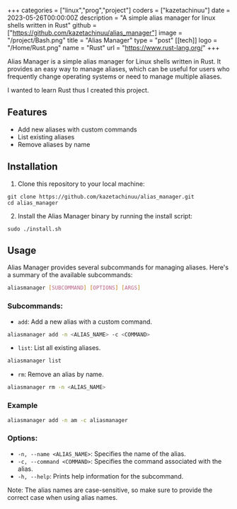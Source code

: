 +++
categories = ["linux","prog","project"]
coders = ["kazetachinuu"]
date = 2023-05-26T00:00:00Z
description = "A simple alias manager for linux shells written in Rust"
github = ["https://github.com/kazetachinuu/alias_manager"]
image = "/project/Bash.png"
title = "Alias Manager"
type = "post"
[[tech]]
logo = "/Home/Rust.png"
name = "Rust"
url = "https://www.rust-lang.org/"
+++
<div style="max-width: 900px; margin: 0 auto;">
Alias Manager is a simple alias manager for Linux shells written in Rust. It provides an easy way to manage aliases, which can be useful for users who frequently change operating systems or need to manage multiple aliases.

I wanted to learn Rust thus I created this project.

## Features

- Add new aliases with custom commands
- List existing aliases
- Remove aliases by name


## Installation


1. Clone this repository to your local machine:


```shell
git clone https://github.com/kazetachinuu/alias_manager.git
cd alias_manager
```

2. Install the Alias Manager binary by running the install script:

```shell
sudo ./install.sh
```



## Usage

Alias Manager provides several subcommands for managing aliases. Here's a summary of the available subcommands:



```sh
aliasmanager [SUBCOMMAND] [OPTIONS] [ARGS]
```


### Subcommands:

- `add`: Add a new alias with a custom command.


```sh
aliasmanager add -n <ALIAS_NAME> -c <COMMAND>
```


- `list`: List all existing aliases.


```sh
aliasmanager list
```

- `rm`: Remove an alias by name.

```sh
aliasmanager rm -n <ALIAS_NAME>
```
### Example

```sh
aliasmanager add -n am -c aliasmanager
```
### Options:

- `-n, --name <ALIAS_NAME>`: Specifies the name of the alias.
- `-c, --command <COMMAND>`: Specifies the command associated with the alias.
- `-h, --help`: Prints help information for the subcommand.



Note: The alias names are case-sensitive, so make sure to provide the correct case when using alias names.

</div>




